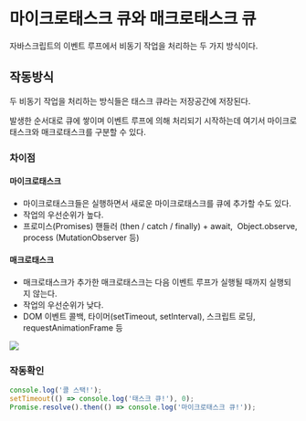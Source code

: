 # 마이크로태스크 큐와 매크로태스크 큐

자바스크립트의 이벤트 루프에서 비동기 작업을 처리하는 두 가지 방식이다.

## 작동방식

두 비동기 작업을 처리하는 방식들은 태스크 큐라는 저장공간에 저장된다.

발생한 순서대로 큐에 쌓이며 이벤트 루프에 의해 처리되기 시작하는데 여기서 마이크로태스크와 매크로태스크를 구분할 수 있다.

### 차이점

#### 마이크로태스크

- 마이크로태스크들은 실행하면서 새로운 마이크로태스크를 큐에 추가할 수도 있다.
- 작업의 우선순위가 높다.
- 프로미스(Promises) 핸들러 (then / catch / finally) + await,  Object.observe, process (MutationObserver 등)

#### 매크로태스크

- 매크로태스크가 추가한 매크로태스크는 다음 이벤트 루프가 실행될 때까지 실행되지 않는다.
- 작업의 우선순위가 낮다.
- DOM 이벤트 콜백, 타이머(setTimeout, setInterval), 스크립트 로딩, requestAnimationFrame 등

<img src="https://blog.kakaocdn.net/dn/wlO7d/btrG6XP5Nqh/qxKn1uQf4iXaI3JzuhBIx1/img.gif">

### 작동확인

```javascript
console.log('콜 스택!');
setTimeout(() => console.log('태스크 큐!'), 0);
Promise.resolve().then(() => console.log('마이크로태스크 큐!'));
```
